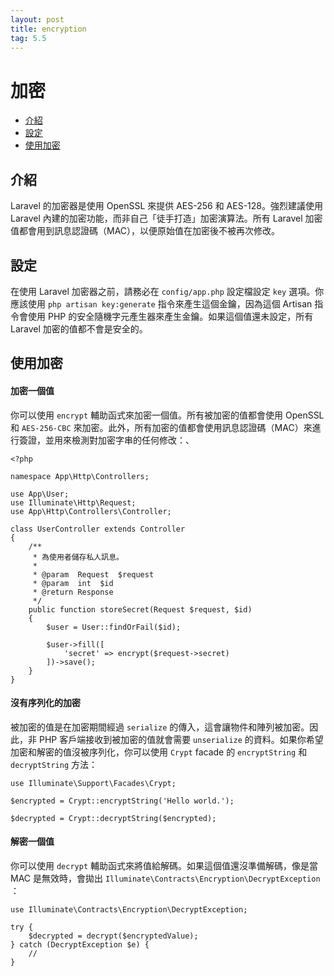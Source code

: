 ```yaml
---
layout: post
title: encryption
tag: 5.5
---
```

# 加密

- [介紹](#introduction)
- [設定](#configuration)
- [使用加密](#using-the-encrypter)

<a name="introduction"></a>
## 介紹

Laravel 的加密器是使用 OpenSSL 來提供 AES-256 和 AES-128。強烈建議使用 Laravel 內建的加密功能，而非自己「徒手打造」加密演算法。所有 Laravel 加密值都會用到訊息認證碼（MAC），以便原始值在加密後不被再次修改。

<a name="configuration"></a>
## 設定

在使用 Laravel 加密器之前，請務必在 `config/app.php` 設定檔設定 `key` 選項。你應該使用 `php artisan key:generate` 指令來產生這個金鑰，因為這個 Artisan 指令會使用 PHP 的安全隨機字元產生器來產生金鑰。如果這個值還未設定，所有 Laravel 加密的值都不會是安全的。

<a name="using-the-encrypter"></a>
## 使用加密

#### 加密一個值

你可以使用 `encrypt` 輔助函式來加密一個值。所有被加密的值都會使用 OpenSSL 和 `AES-256-CBC` 來加密。此外，所有加密的值都會使用訊息認證碼（MAC）來進行簽證，並用來檢測對加密字串的任何修改：、

    <?php

    namespace App\Http\Controllers;

    use App\User;
    use Illuminate\Http\Request;
    use App\Http\Controllers\Controller;

    class UserController extends Controller
    {
        /**
         * 為使用者儲存私人訊息。
         *
         * @param  Request  $request
         * @param  int  $id
         * @return Response
         */
        public function storeSecret(Request $request, $id)
        {
            $user = User::findOrFail($id);

            $user->fill([
                'secret' => encrypt($request->secret)
            ])->save();
        }
    }

#### 沒有序列化的加密

被加密的值是在加密期間經過 `serialize` 的傳入，這會讓物件和陣列被加密。因此，非 PHP 客戶端接收到被加密的值就會需要 `unserialize` 的資料。如果你希望加密和解密的值沒被序列化，你可以使用 `Crypt` facade 的 `encryptString` 和 `decryptString` 方法：

    use Illuminate\Support\Facades\Crypt;

    $encrypted = Crypt::encryptString('Hello world.');

    $decrypted = Crypt::decryptString($encrypted);

#### 解密一個值

你可以使用 `decrypt` 輔助函式來將值給解碼。如果這個值還沒準備解碼，像是當 MAC 是無效時，會拋出 `Illuminate\Contracts\Encryption\DecryptException` ：

    use Illuminate\Contracts\Encryption\DecryptException;

    try {
        $decrypted = decrypt($encryptedValue);
    } catch (DecryptException $e) {
        //
    }
